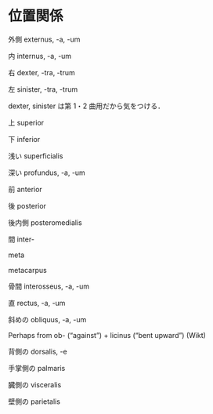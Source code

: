 位置関係
===

外側 externus, -a, -um

内 internus, -a, -um

右 dexter, -tra, -trum

左 sinister, -tra, -trum

dexter, sinister は第 1・2 曲用だから気をつける．

上 superior

下 inferior

浅い superficialis

深い profundus, -a, -um

前 anterior

後 posterior

後内側 posteromedialis

間 inter-

meta

metacarpus

骨間 interosseus, -a, -um

直 rectus, -a, -um

斜めの obliquus, -a, -um

Perhaps from ob- (“against”) +‎ licinus (“bent upward”) (Wikt)


背側の dorsalis, -e

手掌側の palmaris

臓側の visceralis

壁側の parietalis